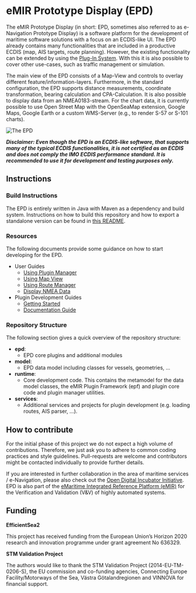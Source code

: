 # eMIR Prototype Display (EPD)

The eMIR Prototype Display (in short: EPD, sometimes also referred to as e-Navigation Prototype Display) is a software 
platform for the development of maritime software solutions with a focus on an ECDIS-like UI. The EPD already contains 
many functionalities that are included in a productive ECDIS (map, AIS targets, route planning). However, the existing 
functionality can be extended by using the [Plug-In System](epd/doc/HowToUsePluginManager.md). With this it is also 
possible to cover other use-cases, such as traffic management or simulation.

The main view of the EPD consists of a Map-View and controls to overlay different feature/information-layers. 
Furthermore, in the standard configuration, the EPD supports distance measurements, coordinate transformation, 
bearing calculation and CPA-Calculation. It is also possible to display data from an NMEA0183-stream. For the 
chart data, it is currently possible to use Open Street Map with the OpenSeaMap extension, Google Maps, Google
Earth or a custom WMS-Server (e.g., to render S-57 or S-101 charts).

![The EPD](images/epd.png)

**_Disclaimer: Even though the EPD is an ECDIS-like software, that supports many of the typical ECDIS functionalities, it 
is not certified as an ECDIS and does not comply the IMO ECDIS performance standard. It is recommended to use it for
development and testing purposes only._**

## Instructions

### Build Instructions

The EPD is entirely written in Java with Maven as a dependency and build system. Instructions on how to
build this repository and how to export a standalone version can be found in [this README](epd/doc/HowToBuild.md).

### Resources

The following documents provide some guidance on how to start developing for the EPD.

* User Guides
  * [Using Plugin Manager](HowToUsePluginManager.html)
  * [Using Map View](HowToUseMap.html)
  * [Using Route Manager](HowToUseRouteManager.html)
  * [Display NMEA Data](HowToDisplayNMEAData.html)
* Plugin Development Guides
  * [Getting Started](GettingStarted.html)
  * [Documentation Guide](DocumentionGuide.html)

### Repository Structure
The following section gives a quick overview of the repository structure:
* **epd**:
    * EPD core plugins and additional modules
* **model**:
    * EPD data model including classes for vessels, geometries, ...
* **runtime**:
    * Core development code. This contains the metamodel for the data model classes, the eMIR Plugin Framework (epf)
      and plugin core code and plugin manager utilities.
* **services**:
    * Additional services and projects for plugin development (e.g. loading routes, AIS parser, ...).

## How to contribute
For the initial phase of this project we do not expect a high volume of contributions. Therefore, we just ask you to 
adhere to common coding practices and style guidelines. Pull-requests are welcome and contributors might be contacted 
individually to provide further details.

If you are interested in further collaboration in the area of maritime services / e-Navigation, please also check out 
the [Open Digital Incubator Initiative](https://digitalincubator.maritimeconnectivity.net/). EPD is also part of the 
[eMaritime Integrated Reference Platform (eMIR)](https://emaritime.de/) for the Verification and Validation (V&V) of 
highly automated systems. 

## Funding

**EfficientSea2**

This project has received funding from the European Union’s Horizon 2020 research and innovation programme under
grant agreement No 636329.

**STM Validation Project**

The authors would like to thank the STM Validation Project (2014-EU-TM-0206-S), the EU commission and co-funding 
agencies, Connecting Europe Facility/Motorways of the Sea, Västra Götalandregionen and VINNOVA for financial support.
